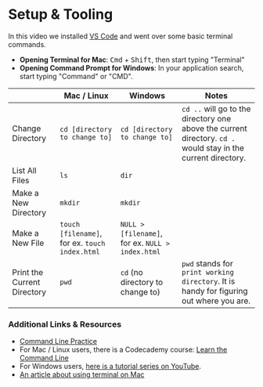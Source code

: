 # Setup & Tooling

In this video we installed [VS Code](https://code.visualstudio.com/) and went over some basic terminal commands.

- **Opening Terminal for Mac**: <kbd>Cmd</kbd> + <kbd>Shift</kbd>, then start typing "Terminal"
- **Opening Command Prompt for Windows**: In your application search, start typing "Command" or "CMD".

|                             | Mac / Linux                                            | Windows                                          | Notes                                                                                                         |
|-----------------------------|------------------------------------------------|--------------------------------------------------|---------------------------------------------------------------------------------------------------------------|
| Change Directory            | `cd [directory to change to]`                  | `cd [directory to change to]`                    | `cd ..` will go to the directory one above the current directory. `cd .` would stay in the current directory. |
| List All Files              | `ls`                                           | `dir`                                            |                                                                                                               |
| Make a New Directory        | `mkdir`                                        | `mkdir`                                          |                                                                                                               |
| Make a New File             | `touch [filename]`, for ex. `touch index.html` | `NULL > [filename]`, for ex. `NULL > index.html` |                                                                                                               |
| Print the Current Directory | `pwd`                                          | `cd` (no directory to change to)                 | `pwd` stands for `print working directory`. It is handy for figuring out where you are.                       |

### Additional Links & Resources

- [Command Line Practice](./command-line-exercises)
- For Mac / Linux users, there is a Codecademy course: [Learn the Command Line](https://www.codecademy.com/learn/learn-the-command-line)
- For Windows users, [here is a tutorial series on YouTube](https://www.youtube.com/watch?v=MBBWVgE0ewk&list=PL6gx4Cwl9DGDV6SnbINlVUd0o2xT4JbMu).
- [An article about using terminal on Mac](https://www.macworld.co.uk/feature/mac-software/how-use-terminal-on-mac-3608274/)
